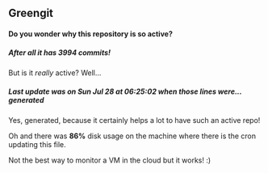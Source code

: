 ## Greengit

#### Do you wonder why this repository is so active?

##### After all it has 3994 commits!

But is it *really* active? Well...

##### Last update was on Sun Jul 28 at 06:25:02 when those lines were... generated

Yes, generated, because it certainly helps a lot to have such an active repo!

Oh and there was **86%** disk usage on the machine
where there is the cron updating this file.

Not the best way to monitor a VM in the cloud but it works! :)
